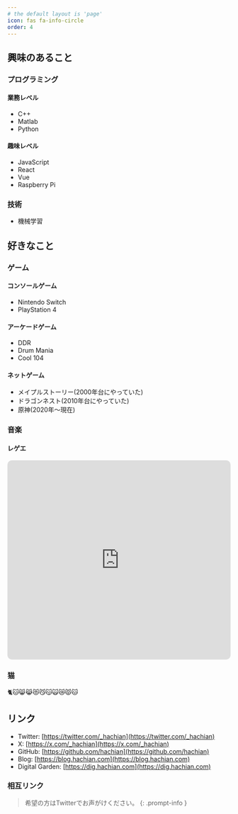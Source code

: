 ```yaml
---
# the default layout is 'page'
icon: fas fa-info-circle
order: 4
---
```


## 興味のあること

### プログラミング

#### 業務レベル

- C++
- Matlab
- Python

#### 趣味レベル

- JavaScript
- React
- Vue
- Raspberry Pi

### 技術

- 機械学習

## 好きなこと

### ゲーム

#### コンソールゲーム

- Nintendo Switch
- PlayStation 4

#### アーケードゲーム

- DDR
- Drum Mania
- Cool 104

#### ネットゲーム

- メイプルストーリー(2000年台にやっていた)
- ドラゴンネスト(2010年台にやっていた)
- 原神(2020年～現在)

### 音楽

#### レゲエ

<iframe allow="autoplay *; encrypted-media *; fullscreen *; clipboard-write" frameborder="0" height="450" style="width:100%;max-width:660px;overflow:hidden;border-radius:10px;" sandbox="allow-forms allow-popups allow-same-origin allow-scripts allow-storage-access-by-user-activation allow-top-navigation-by-user-activation" src="https://embed.music.apple.com/jp/playlist/share-1/pl.u-4Jomm92FmmKvXD"></iframe>

### 猫

🐈🐱😸😹😻😼😽🙀😿😾🐱

## リンク

- Twitter: [https://twitter.com/_hachian](https://twitter.com/_hachian)
- X: [https://x.com/_hachian](https://x.com/_hachian)
- GitHub: [https://github.com/hachian](https://github.com/hachian)
- Blog: [https://blog.hachian.com](https://blog.hachian.com)
- Digital Garden: [https://dig.hachian.com](https://dig.hachian.com)

### 相互リンク

> 希望の方はTwitterでお声がけください。
{: .prompt-info }
